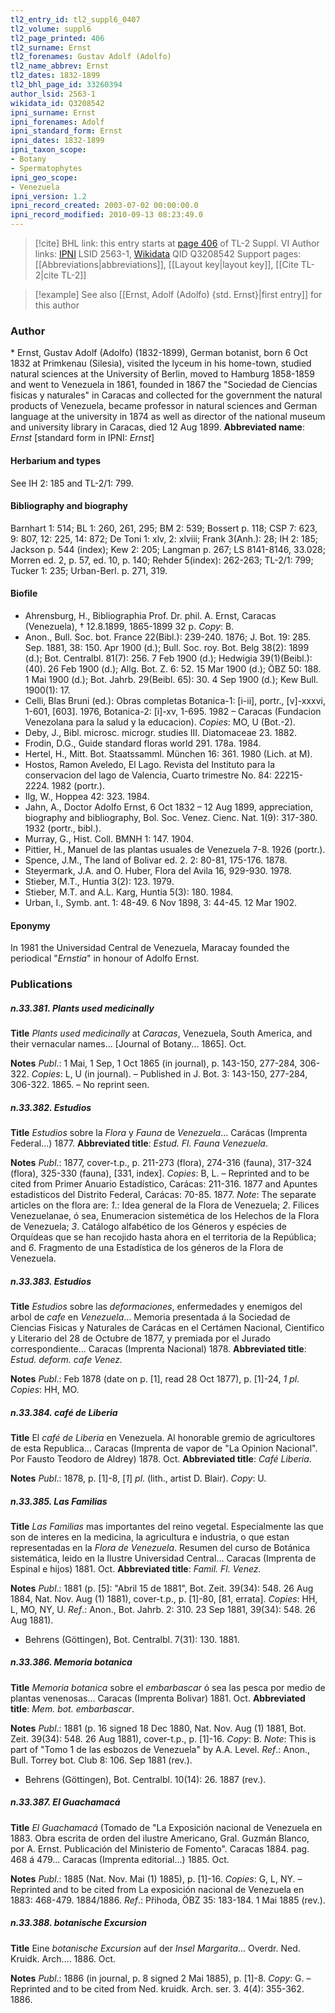 ```yaml
---
tl2_entry_id: tl2_suppl6_0407
tl2_volume: suppl6
tl2_page_printed: 406
tl2_surname: Ernst
tl2_forenames: Gustav Adolf (Adolfo)
tl2_name_abbrev: Ernst
tl2_dates: 1832-1899
tl2_bhl_page_id: 33260394
author_lsid: 2563-1
wikidata_id: Q3208542
ipni_surname: Ernst
ipni_forenames: Adolf
ipni_standard_form: Ernst
ipni_dates: 1832-1899
ipni_taxon_scope: 
- Botany
- Spermatophytes
ipni_geo_scope: 
- Venezuela
ipni_version: 1.2
ipni_record_created: 2003-07-02 00:00:00.0
ipni_record_modified: 2010-09-13 08:23:49.0
---
```


> [!cite] BHL link: this entry starts at [page 406](https://www.biodiversitylibrary.org/page/33260394) of TL-2 Suppl. VI
> Author links: [IPNI](https://www.ipni.org/a/2563-1) LSID 2563-1, [Wikidata](https://www.wikidata.org/wiki/Q3208542) QID Q3208542
> Support pages: [[Abbreviations|abbreviations]], [[Layout key|layout key]], [[Cite TL-2|cite TL-2]]

> [!example] See also [[Ernst, Adolf (Adolfo) {std. Ernst}|first entry]] for this author

### Author

\* Ernst, Gustav Adolf (Adolfo) (1832-1899), German botanist, born 6 Oct 1832 at Primkenau (Silesia), visited the lyceum in his home-town, studied natural sciences at the University of Berlin, moved to Hamburg 1858-1859 and went to Venezuela in 1861, founded in 1867 the "Sociedad de Ciencias fisicas y naturales" in Caracas and collected for the government the natural products of Venezuela, became professor in natural sciences and German language at the university in 1874 as well as director of the national museum and university library in Caracas, died 12 Aug 1899. 
**Abbreviated name**: *Ernst* \[standard form in IPNI: *Ernst*\]

#### Herbarium and types

See IH 2: 185 and TL-2/1: 799.

#### Bibliography and biography

Barnhart 1: 514; BL 1: 260, 261, 295; BM 2: 539; Bossert p. 118; CSP 7: 623, 9: 807, 12: 225, 14: 872; De Toni 1: xlv, 2: xlviii; Frank 3(Anh.): 28; IH 2: 185; Jackson p. 544 (index); Kew 2: 205; Langman p. 267; LS 8141-8146, 33.028; Morren ed. 2, p. 57, ed. 10, p. 140; Rehder 5(index): 262-263; TL-2/1: 799; Tucker 1: 235; Urban-Berl. p. 271, 319.

#### Biofile

- Ahrensburg, H., Bibliographia Prof. Dr. phil. A. Ernst, Caracas (Venezuela), † 12.8.1899, 1865-1899 32 p. *Copy*: B.
- Anon., Bull. Soc. bot. France 22(Bibl.): 239-240. 1876; J. Bot. 19: 285. Sep. 1881, 38: 150. Apr 1900 (d.); Bull. Soc. roy. Bot. Belg 38(2): 1899 (d.); Bot. Centralbl. 81(7): 256. 7 Feb 1900 (d.); Hedwigia 39(1)(Beibl.): (40). 26 Feb 1900 (d.); Allg. Bot. Z. 6: 52. 15 Mar 1900 (d.); ÖBZ 50: 188. 1 Mai 1900 (d.); Bot. Jahrb. 29(Beibl. 65): 30. 4 Sep 1900 (d.); Kew Bull. 1900(1): 17.
- Celli, Blas Bruni (ed.): Obras completas Botanica-1: \[i-ii\], portr., \[v\]-xxxvi, 1-601, \[603\]. 1976, Botanica-2: \[i\]-xv, 1-695. 1982 – Caracas (Fundacion Venezolana para la salud y la educacion). *Copies*: MO, U (Bot.-2).
- Deby, J., Bibl. microsc. microgr. studies III. Diatomaceae 23. 1882.
- Frodin, D.G., Guide standard floras world 291. 178a. 1984.
- Hertel, H., Mitt. Bot. Staatssamml. München 16: 361. 1980 (Lich. at M).
- Hostos, Ramon Aveledo, El Lago. Revista del Instituto para la conservacion del lago de Valencia, Cuarto trimestre No. 84: 22215-2224. 1982 (portr.).
- Ilg, W., Hoppea 42: 323. 1984.
- Jahn, A., Doctor Adolfo Ernst, 6 Oct 1832 – 12 Aug 1899, appreciation, biography and bibliography, Bol. Soc. Venez. Cienc. Nat. 1(9): 317-380. 1932 (portr., bibl.).
- Murray, G., Hist. Coll. BMNH 1: 147. 1904.
- Pittier, H., Manuel de las plantas usuales de Venezuela 7-8. 1926 (portr.).
- Spence, J.M., The land of Bolivar ed. 2. 2: 80-81, 175-176. 1878.
- Steyermark, J.A. and O. Huber, Flora del Avila 16, 929-930. 1978.
- Stieber, M.T., Huntia 3(2): 123. 1979.
- Stieber, M.T. and A.L. Karg, Huntia 5(3): 180. 1984.
- Urban, I., Symb. ant. 1: 48-49. 6 Nov 1898, 3: 44-45. 12 Mar 1902.

#### Eponymy

In 1981 the Universidad Central de Venezuela, Maracay founded the periodical "*Ernstia*" in honour of Adolfo Ernst.

### Publications

##### n.33.381. Plants used medicinally

**Title**
*Plants used medicinally* at *Caracas*, Venezuela, South America, and their vernacular names... \[Journal of Botany... 1865\]. Oct.

**Notes**
*Publ*.: 1 Mai, 1 Sep, 1 Oct 1865 (in journal), p. 143-150, 277-284, 306-322. *Copies*: L, U (in journal). – Published in J. Bot. 3: 143-150, 277-284, 306-322. 1865. – No reprint seen.

##### n.33.382. Estudios

**Title**
*Estudios* sobre la *Flora* y *Fauna* de *Venezuela*... Carácas (Imprenta Federal...) 1877.
**Abbreviated title**: *Estud. Fl. Fauna Venezuela*.

**Notes**
*Publ*.: 1877, cover-t.p., p. 211-273 (flora), 274-316 (fauna), 317-324 (flora), 325-330 (fauna), \[331, index\]. *Copies*: B, L. – Reprinted and to be cited from Primer Anuario Estadístico, Carácas: 211-316. 1877 and Apuntes estadisticos del Distrito Federal, Carácas: 70-85. 1877.
*Note*: The separate articles on the flora are: *1*.: Idea general de la Flora de Venezuela; *2*. Filices Venezuelanae, ó sea, Enumeracion sistemética de los Helechos de la Flora de Venezuela; *3*. Catálogo alfabético de los Géneros y espécies de Orquídeas que se han recojido hasta ahora en el territoria de la República; and *6*. Fragmento de una Estadística de los géneros de la Flora de Venezuela.

##### n.33.383. Estudios

**Title**
*Estudios* sobre las *deformaciones*, enfermedades y enemigos del arbol de *cafe* en *Venezuela*... Memoria presentada á la Sociedad de Ciencias Fisicas y Naturales de Carácas en el Certámen Nacional, Cientifico y Literario del 28 de Octubre de 1877, y premiada por el Jurado correspondiente... Caracas (Imprenta Nacional) 1878.
**Abbreviated title**: *Estud. deform. cafe Venez.*

**Notes**
*Publ*.: Feb 1878 (date on p. \[1\], read 28 Oct 1877), p. \[1\]-24, *1 pl*. *Copies*: HH, MO.

##### n.33.384. café de Liberia

**Title**
El *café de Liberia* en Venezuela. Al honorable gremio de agricultores de esta Republica... Caracas (Imprenta de vapor de "La Opinion Nacional". Por Fausto Teodoro de Aldrey) 1878. Oct.
**Abbreviated title**: *Café Liberia*.

**Notes**
*Publ*.: 1878, p. \[1\]-8, \[*1*\] *pl*. (lith., artist D. Blair). *Copy*: U.

##### n.33.385. Las Familias

**Title**
*Las Familias* mas importantes del reino vegetal. Especialmente las que son de interes en la medicina, la agricultura e industria, o que estan representadas en la *Flora de Venezuela*. Resumen del curso de Botánica sistemática, leido en la Ilustre Universidad Central... Caracas (Imprenta de Espinal e hijos) 1881. Oct.
**Abbreviated title**: *Famil. Fl. Venez.*

**Notes**
*Publ*.: 1881 (p. \[5\]: "Abril 15 de 1881", Bot. Zeit. 39(34): 548. 26 Aug 1884, Nat. Nov. Aug (1) 1881), cover-t.p., p. \[1\]-80, \[81, errata\]. *Copies*: HH, L, MO, NY, U.
*Ref*.: Anon., Bot. Jahrb. 2: 310. 23 Sep 1881, 39(34): 548. 26 Aug 1881).
- Behrens (Göttingen), Bot. Centralbl. 7(31): 130. 1881.

##### n.33.386. Memoria botanica

**Title**
*Memoria botanica* sobre el *embarbascar* ó sea las pesca por medio de plantas venenosas... Caracas (Imprenta Bolivar) 1881. Oct.
**Abbreviated title**: *Mem. bot. embarbascar*.

**Notes**
*Publ*.: 1881 (p. 16 signed 18 Dec 1880, Nat. Nov. Aug (1) 1881, Bot. Zeit. 39(34): 548. 26 Aug 1881), cover-t.p., p. \[1\]-16. *Copy*: B.
*Note*: This is part of "Tomo 1 de las esbozos de Venezuela" by A.A. Level.
*Ref*.: Anon., Bull. Torrey bot. Club 8: 106. Sep 1881 (rev.).
- Behrens (Göttingen), Bot. Centralbl. 10(14): 26. 1887 (rev.).

##### n.33.387. El Guachamacá

**Title**
*El Guachamacá* (Tomado de "La Exposición nacional de Venezuela en 1883. Obra escrita de orden del ilustre Americano, Gral. Guzmán Blanco, por A. Ernst. Publicación del Ministerio de Fomento". Caracas 1884. pag. 468 á 479... Caracas (Imprenta editorial...) 1885. Oct.

**Notes**
*Publ*.: 1885 (Nat. Nov. Mai (1) 1885), p. \[1\]-16. *Copies*: G, L, NY. – Reprinted and to be cited from La exposición nacional de Venezuela en 1883: 468-479. 1884/1886.
*Ref*.: Přihoda, ÖBZ 35: 183-184. 1 Mai 1885 (rev.).

##### n.33.388. botanische Excursion

**Title**
Eine *botanische Excursion* auf der *Insel Margarita*... Overdr. Ned. Kruidk. Arch.... 1886. Oct.

**Notes**
*Publ*.: 1886 (in journal, p. 8 signed 2 Mai 1885), p. \[1\]-8. *Copy*: G. – Reprinted and to be cited from Ned. kruidk. Arch. ser. 3. 4(4): 355-362. 1886.

